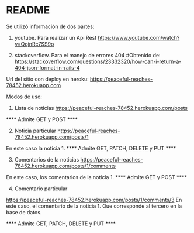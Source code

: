 # README

Se utilizó información de dos partes:
1. youtube. Para realizar un Api Rest
  https://www.youtube.com/watch?v=QojnRc7SS9o


2. stackoverflow. Para el manejo de errores 404
  #Obtenido de: https://stackoverflow.com/questions/23332320/how-can-i-return-a-404-json-format-in-rails-4


Url del sitio con deploy en heroku:
https://peaceful-reaches-78452.herokuapp.com

Modos de uso:

1) Lista de noticias
  https://peaceful-reaches-78452.herokuapp.com/posts

  **** Admite GET y POST ****

2) Noticia particular
  https://peaceful-reaches-78452.herokuapp.com/posts/1

  En este caso la noticia 1.
  **** Admite GET, PATCH, DELETE y PUT ****

3) Comentarios de la noticias
  https://peaceful-reaches-78452.herokuapp.com/posts/1/comments

  En este caso, los comentarios de la noticia 1.
  **** Admite GET y POST ****

4) Comentario particular

  https://peaceful-reaches-78452.herokuapp.com/posts/1/comments/3
  En este caso, el comentario de la noticia 1. Que corresponde al tercero en la base de datos.

  **** Admite GET, PATCH, DELETE y PUT ****
